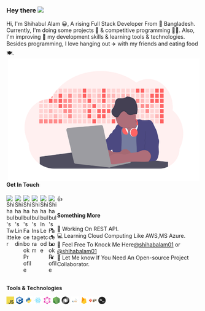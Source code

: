 ### Hey there <img src="https://media.giphy.com/media/hvRJCLFzcasrR4ia7z/giphy.gif" width="25px">
Hi, I'm Shihabul Alam :grinning:, A rising Full Stack Developer From :rocket: Bangladesh. Currently, I'm doing some projects :file_folder: & competitive programming :man_technologist:. Also, I'm improving :muscle: my development skills & learning tools & technologies. Besides programming, I love hanging out :airplane: with my friends and eating food :plate_with_cutlery:.
<img align="right" alt="GIF" src="https://github.com/shihabalam01/shihabalam01/blob/main/developer.png" width="500" height="320" />

#### Get In Touch

<a href="https://twitter.com/shihabalam01">
  <img align="left" alt="Shihabul's Twitter" width="22px" src="https://cdn.jsdelivr.net/npm/simple-icons@v3/icons/twitter.svg" />
</a>
<a href="https://www.linkedin.com/in/shihabalam01/">
  <img align="left" alt="Shihabul's Linkedin" width="22px" src="https://cdn.jsdelivr.net/npm/simple-icons@v3/icons/linkedin.svg" />
</a>
<a href="https://www.facebook.com/shihabalam01/">
  <img align="left" alt="Shihabul's Facebook Profile" width="22px" src="https://cdn.jsdelivr.net/npm/simple-icons@v3/icons/facebook.svg" />
</a>
<a href="https://www.instagram.com/shihabalam01/">
  <img align="left" alt="Shihabul's Instagram" width="22px" src="https://cdn.jsdelivr.net/npm/simple-icons@v3/icons/instagram.svg" />
</a>
<a href="https://leetcode.com/shihabalam01/">
  <img align="left" alt="Shihabul In Leetcode" width="22px" src="https://cdn.jsdelivr.net/npm/simple-icons@v3/icons/leetcode.svg" />
</a>
<a href="https://codeforces.com/profile/shihabalam01">
  <img align="left" alt="Shihabul's Facebook Profile" width="22px" src="https://cdn.jsdelivr.net/npm/simple-icons@v3/icons/codeforces.svg" />
</a>

:thumbsup: 
#### Something More
- :link: Working On REST API.
- :computer: Learning Cloud Computing Like AWS,MS Azure.
- :speech_balloon: Feel Free To Knock Me Here[@shihabalam01](https://facebook.com/shihabalam01) or [@shihabalam01](https://twitter.com/shihabalam01)
- :handshake: Let Me know If You Need An Open-source Project Collaborator.

<br/>

**Tools & Technologies**

<code><img height="20" src="https://raw.githubusercontent.com/github/explore/80688e429a7d4ef2fca1e82350fe8e3517d3494d/topics/javascript/javascript.png"></code>
<code><img height="20" src="https://raw.githubusercontent.com/github/explore/80688e429a7d4ef2fca1e82350fe8e3517d3494d/topics/cpp/cpp.png"></code>
<code><img height="20" src="https://raw.githubusercontent.com/github/explore/80688e429a7d4ef2fca1e82350fe8e3517d3494d/topics/python/python.png"></code>
<code><img height="20" src="https://raw.githubusercontent.com/github/explore/80688e429a7d4ef2fca1e82350fe8e3517d3494d/topics/react/react.png"></code>
<code><img height="20" src="https://raw.githubusercontent.com/github/explore/5c058a388828bb5fde0bcafd4bc867b5bb3f26f3/topics/graphql/graphql.png"></code>
<code><img height="20" src="https://raw.githubusercontent.com/github/explore/80688e429a7d4ef2fca1e82350fe8e3517d3494d/topics/nodejs/nodejs.png"></code>
<code><img height="20" src="https://raw.githubusercontent.com/github/explore/80688e429a7d4ef2fca1e82350fe8e3517d3494d/topics/json/json.png"></code>
<code><img height="20" src="https://raw.githubusercontent.com/github/explore/80688e429a7d4ef2fca1e82350fe8e3517d3494d/topics/mysql/mysql.png"></code>
<code><img height="20" src="https://raw.githubusercontent.com/github/explore/80688e429a7d4ef2fca1e82350fe8e3517d3494d/topics/firebase/firebase.png"></code>
<code><img height="20" src="https://raw.githubusercontent.com/github/explore/80688e429a7d4ef2fca1e82350fe8e3517d3494d/topics/git/git.png"></code>
<code><img height="20" src="https://raw.githubusercontent.com/github/explore/80688e429a7d4ef2fca1e82350fe8e3517d3494d/topics/terminal/terminal.png"></code>
